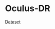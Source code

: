 # Oculus-DR

[Dataset](https://www.kaggle.com/andrewmvd/ocular-disease-recognition-odir5khttps://www.kaggle.com/andrewmvd/ocular-disease-recognition-odir5k)
